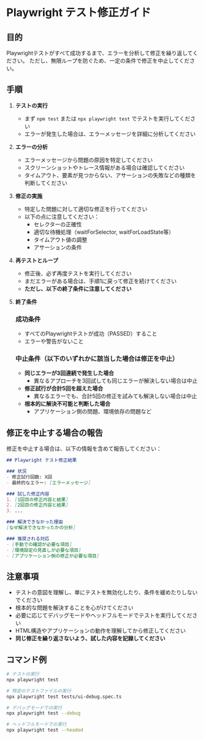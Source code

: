 # Playwright テスト修正ガイド

## 目的
Playwrightテストがすべて成功するまで、エラーを分析して修正を繰り返してください。
ただし、無限ループを防ぐため、一定の条件で修正を中止してください。

## 手順

1. **テストの実行**
   - まず `npm test` または `npx playwright test` でテストを実行してください
   - エラーが発生した場合は、エラーメッセージを詳細に分析してください

2. **エラーの分析**
   - エラーメッセージから問題の原因を特定してください
   - スクリーンショットやトレース情報がある場合は確認してください
   - タイムアウト、要素が見つからない、アサーションの失敗などの種類を判断してください

3. **修正の実施**
   - 特定した問題に対して適切な修正を行ってください
   - 以下の点に注意してください：
     - セレクターの正確性
     - 適切な待機処理（waitForSelector, waitForLoadState等）
     - タイムアウト値の調整
     - アサーションの条件

4. **再テストとループ**
   - 修正後、必ず再度テストを実行してください
   - まだエラーがある場合は、手順1に戻って修正を続けてください
   - **ただし、以下の終了条件に注意してください**

5. **終了条件**
   
   ### 成功条件
   - すべてのPlaywrightテストが成功（PASSED）すること
   - エラーや警告がないこと
   
   ### 中止条件（以下のいずれかに該当した場合は修正を中止）
   - **同じエラーが3回連続で発生した場合**
     - 異なるアプローチを3回試しても同じエラーが解決しない場合は中止
   - **修正試行が合計5回を超えた場合**
     - 異なるエラーでも、合計5回の修正を試みても解決しない場合は中止
   - **根本的に解決不可能と判断した場合**
     - アプリケーション側の問題、環境依存の問題など

## 修正を中止する場合の報告

修正を中止する場合は、以下の情報を含めて報告してください：

```markdown
## Playwright テスト修正結果

### 状況
- 修正試行回数: X回
- 最終的なエラー: [エラーメッセージ]

### 試した修正内容
1. [1回目の修正内容と結果]
2. [2回目の修正内容と結果]
3. ...

### 解決できなかった理由
[なぜ解決できなかったかの分析]

### 推奨される対応
- [手動での確認が必要な項目]
- [環境設定の見直しが必要な項目]
- [アプリケーション側の修正が必要な項目]
```

## 注意事項

- テストの意図を理解し、単にテストを無効化したり、条件を緩めたりしないでください
- 根本的な問題を解決することを心がけてください
- 必要に応じてデバッグモードやヘッドフルモードでテストを実行してください
- HTML構造やアプリケーションの動作を理解してから修正してください
- **同じ修正を繰り返さないよう、試した内容を記録してください**

## コマンド例

```bash
# テストの実行
npx playwright test

# 特定のテストファイルの実行
npx playwright test tests/ui-debug.spec.ts

# デバッグモードでの実行
npx playwright test --debug

# ヘッドフルモードでの実行
npx playwright test --headed
``` 